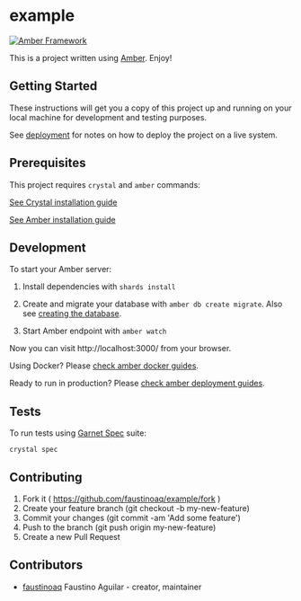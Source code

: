 # example

[![Amber Framework](https://img.shields.io/badge/using-amberframework-orange.svg)](https://amberframework.org)

This is a project written using [Amber](https://amberframework.org). Enjoy!

## Getting Started

These instructions will get you a copy of this project up and running on your local machine for development and testing purposes.

See [deployment](https://amberframework.gitbook.io/amber/deployment) for notes on how to deploy the project on a live system.

## Prerequisites

This project requires `crystal` and `amber` commands:

[See Crystal installation guide](https://crystal-lang.org/docs/installation/)

[See Amber installation guide](https://amberframework.gitbook.io/amber/guides/installation)

## Development

To start your Amber server:

1. Install dependencies with `shards install`
2. Create and migrate your database with `amber db create migrate`. Also see [creating the database](https://amberframework.gitbook.io/amber/guides/create-new-app#creating-the-database).

3. Start Amber endpoint with `amber watch`

Now you can visit http://localhost:3000/ from your browser.

Using Docker? Please [check amber docker guides](https://amberframework.gitbook.io/amber/guides/docker).

Ready to run in production? Please [check amber deployment guides](https://amberframework.gitbook.io/amber/deployment).

## Tests

To run tests using [Garnet Spec](https://github.com/amberframework/garnet-spec/) suite:

```
crystal spec
```

## Contributing

1. Fork it ( https://github.com/faustinoaq/example/fork )
2. Create your feature branch (git checkout -b my-new-feature)
3. Commit your changes (git commit -am 'Add some feature')
4. Push to the branch (git push origin my-new-feature)
5. Create a new Pull Request

## Contributors

- [faustinoaq](https://github.com/faustinoaq) Faustino Aguilar - creator, maintainer
